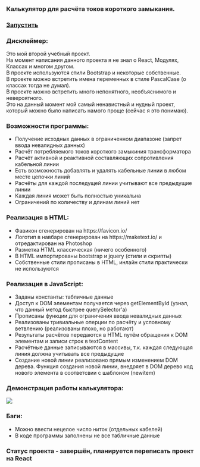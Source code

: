 <h3>Калькулятор для расчёта токов короткого замыкания.<h3>
<h3><a href="https://igoromashov.github.io/short-circuit/short-circuit.html">Запустить</a><h3>

<h3>Дисклеймер:</h3>
  Это мой второй учебный проект.<br>
  На момент написания данного проекта я не знал о React, Модулях, Классах и многом другом.<br>
  В проекте используются стили Bootstrap и некоторые собственные.<br>
  В проекте можно встретить имена переменных в стиле PascalCase (о классах тогда не думал).<br>
  В проекте можно встретить много непонятного, необъяснимого и невероятного.<br>
  Это на данный момент мой самый ненавистный и нудный проект, который можно было написать намого проще (сейчас я это понимаю).
  
<h3>Возможности программы:</h3>
<ul>
  <li>Получение исходных данных в ограниченном диапазоне (запрет ввода невалидных данных)</li>
  <li>Расчёт потребляемого токов короткого замыкиния трансформатора</li>
  <li>Расчёт активной и реактивной составляющих сопротивления кабельной линии</li>
  <li>Есть возможность добавлять и удалять кабельные линии в любом месте цепочки линий</li>
  <li>Расчёты для каждой последущей линии учитывают все предыдущие линии</li>
  <li>Каждая линия может быть полностью уникальна</li>
  <li>Ограничений по количеству и длинам линий нет</li>
</ul>

<h3>Реализация в HTML:</h3>
<ul>
  <li>Фавикон сгенерирован на https://favicon.io/</li>
  <li>Логотип в навбаре сгенерирован на https://maketext.io/ и отредактирован на Photoshop</li>
  <li>Разметка HTML классическая (ничего особенного)</li>
  <li>В HTML импортированы bootstrap и jquery (стили и скрипты)</li>
  <li>Собственные стили прописаны в HTML, инлайн стили практически не используются</li>
</ul>

<h3>Реализация в JavaScript:</h3>
<ul>
  <li>Заданы константы: табличные данные</li>
  <li>Доступ к DOM элементам получается через getElementById (узнал, что данный метод быстрее querySelector'a)</li>
  <li>Прописаны функции для ограничения ввода невалидных данных</li>
  <li>Реализованы тривиальные оперции по расчёту и условному ветвлению (реализованы плохо, но работают)</li>
  <li>Результаты расчётов передаются в HTML путём обращения к DOM элементам и записи строк в textContent</li>
  <li>Расчётные данные записываются в массивы, т.к. каждая следующая линия должна учитывать все предыдущие</li>
  <li>Создание новой линии реализовано прямым изменением DOM дерева. Функция создания новой линии, внедряет в DOM дерево код нового элемента в соответсвии с шаблоном (newitem)</li>
</ul>

<h3>Демонстрация работы калькулятора:</h3>
<img src="Screenshot.png" style="wigth: 730px, height: 852px, margin: auto" href="#" />
  
<h3>Баги:</h3>
<ul>
  <li>Можно ввести нецелое число ниток (отдельных кабелей)</li>
  <li>В коде программы заполнены не все табличные данные</li>
</ul>
  
<h3>Статус проекта - завершён, планируется переписать проект на React</h3>
  
